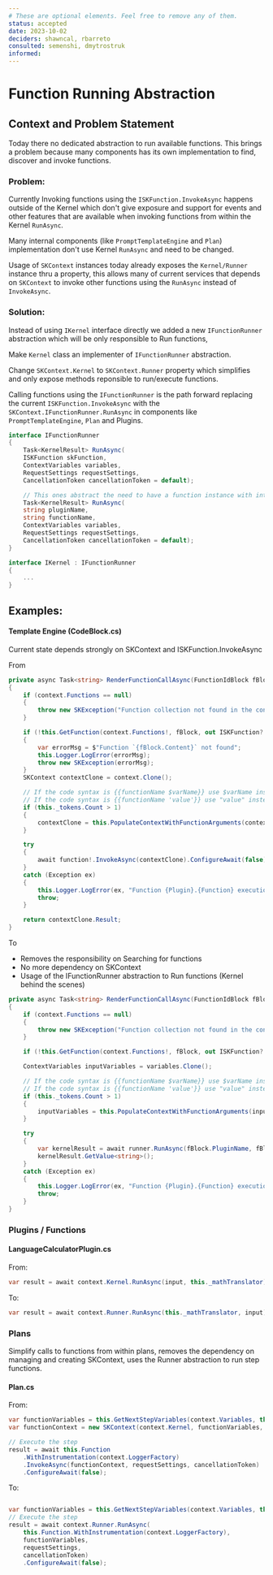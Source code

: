 ```yaml
---
# These are optional elements. Feel free to remove any of them.
status: accepted
date: 2023-10-02
deciders: shawncal, rbarreto
consulted: semenshi, dmytrostruk
informed:
---
```


# Function Running Abstraction

## Context and Problem Statement

Today there no dedicated abstraction to run available functions.
This brings a problem because many components has its own implementation to find, discover and invoke functions.

### Problem:

Currently Invoking functions using the `ISKFunction.InvokeAsync` happens outside of the Kernel which don't give exposure and support for events and other features that are available when invoking functions from within the Kernel `RunAsync`.

Many internal components (like `PromptTemplateEngine` and `Plan`) implementation don't use Kernel `RunAsync` and need to be changed. 

Usage of `SKContext` instances today already exposes the `Kernel/Runner` instance thru a property, this allows many of current services that depends on `SKContext` to invoke other functions using the `RunAsync` instead of `InvokeAsync`.

### Solution:

Instead of using `IKernel` interface directly we added a new `IFunctionRunner` abstraction which will be only responsible to Run functions,

Make `Kernel` class an implementer of `IFunctionRunner` abstraction.

Change `SKContext.Kernel` to `SKContext.Runner` property which simplifies and only expose methods reponsible to run/execute functions.

Calling functions using the `IFunctionRunner` is the path forward replacing the current `ISKFunction.InvokeAsync` with the `SKContext.IFunctionRunner.RunAsync` in components like `PromptTemplateEngine`, `Plan` and Plugins.


```csharp
interface IFunctionRunner
{
    Task<KernelResult> RunAsync(
    ISKFunction skFunction,
    ContextVariables variables,
    RequestSettings requestSettings,
    CancellationToken cancellationToken = default);

    // This ones abstract the need to have a function instance with internal impl to find & run a function by name.
    Task<KernelResult> RunAsync(
    string pluginName,
    string functionName,
    ContextVariables variables,
    RequestSettings requestSettings,
    CancellationToken cancellationToken = default);
}

interface IKernel : IFunctionRunner
{
    ...
}

```

## Examples:

#### Template Engine (CodeBlock.cs)

Current state depends strongly on SKContext and ISKFunction.InvokeAsync

From

```csharp
private async Task<string> RenderFunctionCallAsync(FunctionIdBlock fBlock, SKContext context)
{
    if (context.Functions == null)
    {
        throw new SKException("Function collection not found in the context");
    }

    if (!this.GetFunction(context.Functions!, fBlock, out ISKFunction? function))
    {
        var errorMsg = $"Function `{fBlock.Content}` not found";
        this.Logger.LogError(errorMsg);
        throw new SKException(errorMsg);
    }
    SKContext contextClone = context.Clone();

    // If the code syntax is {{functionName $varName}} use $varName instead of $input
    // If the code syntax is {{functionName 'value'}} use "value" instead of $input
    if (this._tokens.Count > 1)
    {
        contextClone = this.PopulateContextWithFunctionArguments(contextClone);
    }

    try
    {
        await function!.InvokeAsync(contextClone).ConfigureAwait(false);
    }
    catch (Exception ex)
    {
        this.Logger.LogError(ex, "Function {Plugin}.{Function} execution failed with error {Error}", function!.PluginName, function.Name, ex.Message);
        throw;
    }

    return contextClone.Result;
}
```

To

- Removes the responsibility on Searching for functions
- No more dependency on SKContext
- Usage of the IFunctionRunner abstraction to Run functions (Kernel behind the scenes)

```csharp
private async Task<string> RenderFunctionCallAsync(FunctionIdBlock fBlock, ContextVariables variables, IFunctionRunner runner)
{
    if (context.Functions == null)
    {
        throw new SKException("Function collection not found in the context");
    }

    if (!this.GetFunction(context.Functions!, fBlock, out ISKFunction? function))

    ContextVariables inputVariables = variables.Clone();

    // If the code syntax is {{functionName $varName}} use $varName instead of $input
    // If the code syntax is {{functionName 'value'}} use "value" instead of $input
    if (this._tokens.Count > 1)
    {
        inputVariables = this.PopulateContextWithFunctionArguments(inputVariables);
    }

    try
    {
        var kernelResult = await runner.RunAsync(fBlock.PluginName, fBlock.FunctionName, inputVariables).ConfigureAwait(false);
        kernelResult.GetValue<string>();
    }
    catch (Exception ex)
    {
        this.Logger.LogError(ex, "Function {Plugin}.{Function} execution failed with error {Error}", function!.PluginName, function.Name, ex.Message);
        throw;
    }
}
```

### Plugins / Functions

#### LanguageCalculatorPlugin.cs

From:

```csharp
var result = await context.Kernel.RunAsync(input, this._mathTranslator).ConfigureAwait(false);
```

To:

```csharp
var result = await context.Runner.RunAsync(this._mathTranslator, input).ConfigureAwait(false);
```

### Plans

Simplify calls to functions from within plans, removes the dependency on managing and creating SKContext, uses the Runner abstraction to run step functions.

#### Plan.cs

From:

```csharp
var functionVariables = this.GetNextStepVariables(context.Variables, this);
var functionContext = new SKContext(context.Kernel, functionVariables, context.Functions);

// Execute the step
result = await this.Function
    .WithInstrumentation(context.LoggerFactory)
    .InvokeAsync(functionContext, requestSettings, cancellationToken)
    .ConfigureAwait(false);
```

To:

```csharp

var functionVariables = this.GetNextStepVariables(context.Variables, this);
// Execute the step
result = await context.Runner.RunAsync(
    this.Function.WithInstrumentation(context.LoggerFactory),
    functionVariables,
    requestSettings,
    cancellationToken)
    .ConfigureAwait(false);

```
